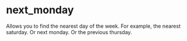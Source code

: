 # next_monday
Allows you to find the nearest day of the week. For example, the nearest saturday. Or next monday. Or the previous thursday.
